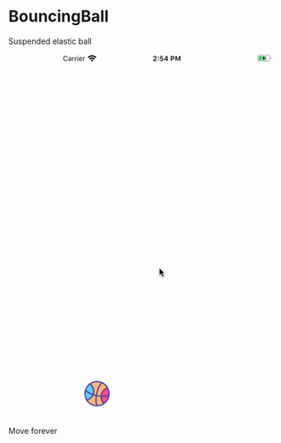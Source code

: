 # BouncingBall

Suspended elastic ball

Move forever
![Bouncing Ball](https://github.com/AppHock/BouncingBall/blob/master/animation_0.gif)
